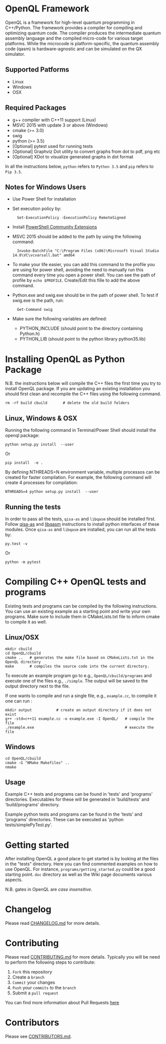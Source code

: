 # OpenQL Framework #

OpenQL is a framework for high-level quantum programming in C++/Python. The framework provides a compiler for compiling and optimizing quantum code. The compiler produces the intermediate quantum assembly language and the compiled micro-code for various target platforms. While the microcode is platform-specific, the quantum assembly code (qasm) is hardware-agnostic and can be simulated on the QX simulator.

## Supported Patforms

* Linux
* Windows
* OSX

## Required Packages

* g++ compiler with C++11 support (Linux)
* MSVC 2015 with update 3 or above (Windows)
* cmake (>= 3.0)
* swig
* python (>= 3.5)
* [Optional] pytest used for running tests
* [Optional] Graphviz Dot utility to convert graphs from dot to pdf, png etc
* [Optional] XDot to visualize generated graphs in dot format

In all the instructions below, `python` refers to `Python 3.5` and `pip` refers to `Pip 3.5`.

## Notes for Windows Users

* Use Power Shell for installation
* Set execution policy by:

        Set-ExecutionPolicy -ExecutionPolicy RemoteSigned

* Install [PowerShell Community Extensions](https://www.google.com "PowerShell Community Extensions")
* MSVC 2015 should be added to the path by using the following command:

        Invoke-BatchFile "C:\Program Files (x86)\Microsoft Visual Studio 14.0\VC\vcvarsall.bat" amd64
* To make your life easier, you can add this command to the profile you are using for power shell, avoiding the need to manually run this command every time you open a power shell. You can see the path of profile by `echo $PROFILE`. Create/Edit this fille to add the above command.

* Python.exe and swig.exe should be in the path of power shell. To test if swig.exe is the path, run:

        Get-Command swig

* Make sure the following variables are defined:
  * PYTHON\_INCLUDE (should point to the directory containing Python.h)
  * PYTHON\_LIB (should point to the python library python35.lib)


# Installing OpenQL as Python Package

N.B. the instructions below will compile the C++ files the first time you try to install OpenQL package. If you are updating an existing installation you should first clean and recompile the C++ files using the following command. 

```
rm -rf build cbuild       # delete the old build folders
```

## Linux, Windows & OSX

Running the following command in Terminal/Power Shell should install the openql package:

```
python setup.py install  --user
```

Or

```
pip install  -e .
```

By defining NTHREADS=N environment variable, multiple processos can be created for faster compilation. For example, the following command will create 4 processes for compilation:

```
NTHREADS=4 python setup.py install  --user
```


## Running the tests

In order to pass all the tests, `qisa-as` and `libqasm` should be installed first. Follow [qisa-as](https://github.com/QE-Lab/eQASM_Assembler) and [libqasm](https://github.com/QE-Lab/libqasm) instructions to install python interfaces of these modules. Once `qisa-as` and `libqasm` are installed, you can run all the tests by:

```
py.test -v
```

Or

```
python -m pytest
```


# Compiling C++ OpenQL tests and programs

Existing tests and programs can be compiled by the following instructions. You can use an existing example as a starting point and write your own programs. Make sure to include them in CMakeLists.txt file to inform cmake to compile it as well.


## Linux/OSX

```
mkdir cbuild 
cd OpenQL/cbuild 
cmake ..   # generates the make file based on CMakeLists.txt in the OpenQL directory
make       # compiles the source code into the current directory. 
```

To execute an example program go to e.g., `OpenQL/cbuild/programs` and execute one of the files e.g.,  `./simple`. The output will be saved to the output directory next to the file.

If one wants to compile and run a single file, e.g., `example.cc`, to compile it one can run : 

```
mkdir output           # create an output directory if it does not exist
g++ -std=c++11 example.cc -o example.exe -I OpenQL/   # compile the file
./example.exe                                         # execute the file
```

## Windows

```
cd OpenQL/cbuild
cmake -G "NMake Makefiles" ..
nmake
```

## Usage

Example C++ tests and programs can be found in 'tests' and 'programs'
directories. Executables for these will be generated in 'build/tests' and 'build/programs'
directory.

Example python tests and programs can be found in the 'tests' and 'programs' directories.
These can be executed as 'python tests/simplePyTest.py'.

# Getting started 

After installing OpenQL a good place to get started is by looking at the files
in the "tests" directory. Here you can find commented examples on how to use OpenQL.
For instance, `programs/getting_started.py` could be a good starting point.
`doc` directory as well as the Wiki page documents various aspects.

N.B. gates in OpenQL are *case insensitive*. 

# Changelog

Please read [CHANGELOG.md](CHANGELOG.md) for more details.


# Contributing

Please read [CONTRIBUTING.md](CONTRIBUTING.md) for more details.
Typically you will be need to perform the following steps to contribute:

1. `Fork` this repository
1. Create a `branch`
1. `Commit` your changes
1. `Push` your `commits` to the `branch`
1. Submit a `pull request`

You can find more information about Pull Requests [here](https://help.github.com/categories/collaborating-on-projects-using-pull-requests/)

# Contributors
Please see [CONTRIBUTORS.md](CONTRIBUTORS.md).
